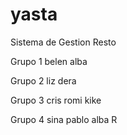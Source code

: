 # yasta
Sistema de Gestion Resto


Grupo 1
belen
alba

Grupo 2
liz
dera

Grupo 3
cris
romi
kike

Grupo 4
sina
pablo
alba R

